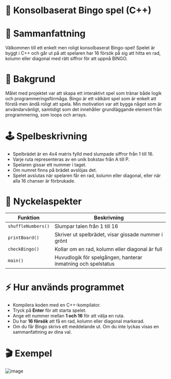 # 🎲 Konsolbaserat Bingo spel (C++)

# 📜 Sammanfattning
Välkommen till ett enkelt men roligt konsolbaserat Bingo-spel! 
Spelet är byggt i C++ och går ut på att spelaren har 16 försök på sig att hitta en rad, kolumn eller diagonal med rätt siffror för att uppnå BINGO.


# 📁 Bakgrund
Målet med projektet var att skapa ett interaktivt spel som tränar både logik och programmeringsförmåga. Bingo är ett välkänt spel som är enkelt att förstå men ändå roligt att spela. Min motivation var att bygga något som är användarvänligt, samtidigt som det innehåller grundläggande element från programmering, som loops och arrays.


# 🕹️ Spelbeskrivning
- Spelbrädet är en 4x4 matris fylld med slumpade siffror från 1 till 16.
- Varje ruta representeras av en unik bokstav från A till P.
- Spelaren gissar ett nummer i taget.
- Om numret finns på brädet avslöjas det.
- Spelet avslutas när spelaren får en rad, kolumn eller diagonal, eller när alla 16 chanser är förbrukade.


# 🧠 Nyckelaspekter
| **Funktion**        | **Beskrivning**                                                  |
|---------------------|------------------------------------------------------------------|
| `shuffleNumbers()`  | Slumpar talen från 1 till 16                                     |
| `printBoard()`      | Skriver ut spelbrädet, visar gissade nummer i grönt             |
| `checkBingo()`      | Kollar om en rad, kolumn eller diagonal är full                 |
| `main()`            | Huvudlogik för spelgången, hanterar inmatning och spelstatus    |


# ⚡ Hur används programmet
- Kompilera koden med en C++-kompilator.
- Tryck på **Enter** för att starta spelet.
- Ange ett nummer mellan **1 och 16** för att välja en ruta.
- Du har **16 försök** att få en rad, kolumn eller diagonal markerad.
- Om du får Bingo skrivs ett meddelande ut. Om du inte lyckas visas en sammanfattning av dina val.

# 🎬 Exempel
![image](https://github.com/user-attachments/assets/29c65d3d-aea1-427e-b882-917bd6b1bbfd)
